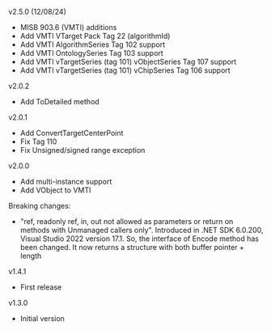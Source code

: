 v2.5.0 (12/08/24)
- MISB 903.6 (VMTI) additions
- Add VMTI VTarget Pack Tag 22 (algorithmId) 
- Add VMTI AlgorithmSeries Tag 102 support 
- Add VMTI OntologySeries Tag 103 support 
- Add VMTI vTargetSeries (tag 101) vObjectSeries Tag 107 support 
- Add VMTI vTargetSeries (tag 101) vChipSeries Tag 106 support 

v2.0.2
- Add ToDetailed method

v2.0.1
- Add ConvertTargetCenterPoint
- Fix Tag 110
- Fix Unsigned/signed range exception


v2.0.0
- Add multi-instance support
- Add VObject to VMTI

Breaking changes:
- "ref, readonly ref, in, out not allowed as parameters or return on methods with Unmanaged callers only". Introduced in .NET SDK 6.0.200, Visual Studio 2022 version 17.1. So, the interface of Encode method has been changed. It now returns a structure with both buffer pointer + length


v1.4.1
- First release

v1.3.0
- Initial version
